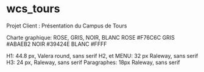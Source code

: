 # wcs_tours
Projet Client : Présentation du Campus de Tours

Charte graphique:
ROSE, GRIS, NOIR, BLANC
ROSE #F76C6C
GRIS #ABAEB2
NOIR #39424E
BLANC #FFFF
 
H1: 44.8 px, Valera round, sans serif
H2, et MENU: 32 px Raleway, sans serif
H3: 24 px, Raleway, sans serif
Paragraphes: 18px Raleway, sans serif

<link href=“https://fonts.googleapis.com/css?family=Raleway&display=swap” rel=“stylesheet”>
